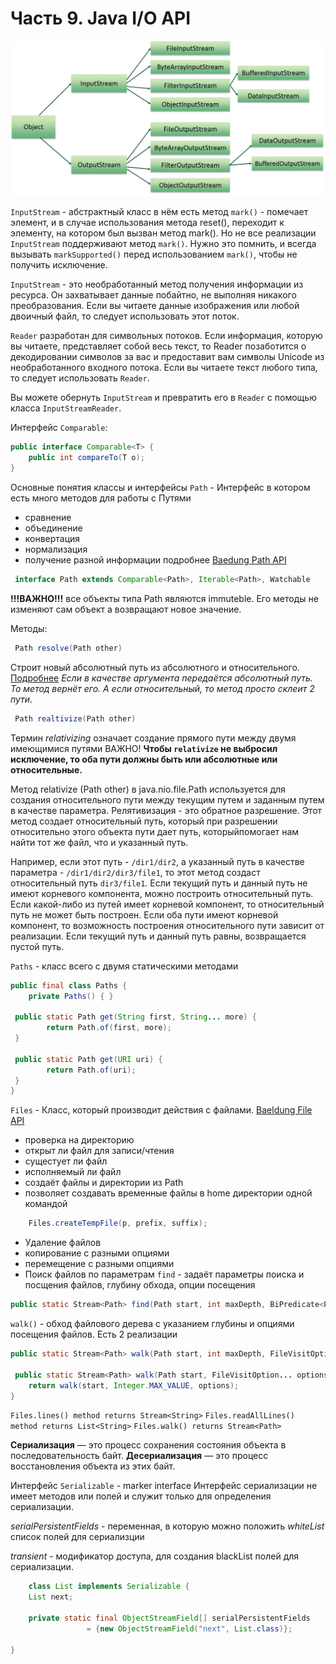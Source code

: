# Часть 9. Java I/O API
![](img/IO_streams_diagrams.jpg)

`InputStream` - абстрактный класс
в нём есть метод
`mark()` - помечает элемент, и в случае использования метода reset(), переходит к элементу, на котором был вызван метод mark().
Но не все реализации `InputStream` поддерживают метод `mark()`. Нужно это помнить, и всегда вызывать `markSupported()` перед использованием `mark()`, чтобы не получить исключение.

`InputStream` - это необработанный метод получения информации из ресурса. Он захватывает данные побайтно, не выполняя никакого преобразования. Если вы читаете данные изображения или любой двоичный файл, то следует использовать этот поток.

`Reader` разработан для символьных потоков. Если информация, которую вы читаете, представляет собой весь текст, то Reader позаботится о декодировании символов за вас и предоставит вам символы Unicode из необработанного входного потока. Если вы читаете текст любого типа, то следует использовать `Reader`.

Вы можете обернуть `InputStream` и превратить его в `Reader` с помощью класса `InputStreamReader`.

Интерфейс `Comparable`:
```java
public interface Comparable<T> {
	public int compareTo(T o);	
}
```

Основные понятия классы и интерфейсы
`Path` - Интерфейс в котором есть много методов для работы с Путями
- сравнение
- объединение
- конвертация
- нормализация
- получение разной информации
  подробнее [Baedung Path API](https://www.baeldung.com/java-nio-2-path)
```java
 interface Path extends Comparable<Path>, Iterable<Path>, Watchable
```
**!!!ВАЖНО!!!** все объекты типа Path являются immuteble. Его методы не изменяют сам объект а возвращают новое значение.


Методы:
```java
 Path resolve(Path other)
```
Строит новый абсолютный путь из абсолютного и относительного.
[Подробнее](https://www.baeldung.com/java-nio-2-path#joining-paths)
_Если в качестве аргумента передаётся абсолютный путь. То метод вернёт его. А если относительный, то метод просто склеит 2 пути._

```java
 Path realtivize(Path other)
```
Термин _relativizing_ означает создание  прямого пути между двумя имеющимися путями
ВАЖНО!
**Чтобы `relativize` не выбросил исключение, то оба пути должны быть или абсолютные или относительные.**

Метод relativize (Path other) в java.nio.file.Path используется для создания относительного пути между текущим путем и заданным путем в качестве параметра.
Релятивизация - это обратное разрешение. Этот метод создает относительный путь, который при разрешении относительно этого объекта пути дает путь, которыйпомогает нам найти тот же файл, что и указанный путь.

Например, если этот путь - `/dir1/dir2`, а указанный путь в качестве параметра - `/dir1/dir2/dir3/file1`, то этот метод создаст относительный путь `dir3/file1`. Если текущий путь и данный путь не имеют корневого компонента, можно построить относительный путь.
Если какой-либо из путей имеет корневой компонент, то относительный путь не может быть построен. Если оба пути имеют корневой компонент, то возможность построения относительного пути зависит от реализации. Если текущий путь и данный путь равны, возвращается пустой путь.


`Paths` - класс всего с двумя статическими методами
```java
public final class Paths {  
    private Paths() { }  
  
 public static Path get(String first, String... more) {  
        return Path.of(first, more);  
 }  
  
 public static Path get(URI uri) {  
        return Path.of(uri);  
 }  
}
```

`Files` - Класс, который производит действия с файлами. [Baeldung File API](https://www.baeldung.com/java-nio-2-file-api)
- проверка на директорию
- открыт ли файл для записи/чтения
- сущестует ли файл
- исполняемый ли файл
- создаёт файлы и директории из Path
- позволяет создавать временные файлы в home директории одной командой
```java
	Files.createTempFile(p, prefix, suffix);
```
- Удаление файлов
- копирование с разными опциями
- перемещение с разными опциями
- Поиск файлов по параметрам
  `find` - задаёт параметры поиска и посщения файлов, глубину обхода, опции посещения
 ```java
 public static Stream<Path> find(Path start, int maxDepth, BiPredicate<Path, BasicFileAttributes> matcher, FileVisitOption... options)
 ```

```walk()``` - обход файлового дерева с указанием глубины и опциями посещения файлов. Есть 2 реализации
```java
public static Stream<Path> walk(Path start, int maxDepth, FileVisitOption... options)
 
 public static Stream<Path> walk(Path start, FileVisitOption... options) throws IOException {  
    return walk(start, Integer.MAX_VALUE, options);  
}
```

`Files.lines() method returns Stream<String>`
`Files.readAllLines() method returns List<String>`
`Files.walk() returns Stream<Path>`

**Сериализация** — это процесс сохранения состояния объекта в последовательность байт.
**Десериализация** — это процесс восстановления объекта из этих байт.

Интерфейс `Serializable` - marker interface
Интерфейс сериализации не имеет методов или полей и служит только для определения сериализации.

_serialPersistentFields_ - переменная, в которую можно положить _whiteList_ список полей для сериализции

_transient_ - модификатор доступа, для создания blackList полей для сериализации.

```java
	class List implements Serializable {
    List next;

    private static final ObjectStreamField[] serialPersistentFields
                 = {new ObjectStreamField("next", List.class)};

}
```